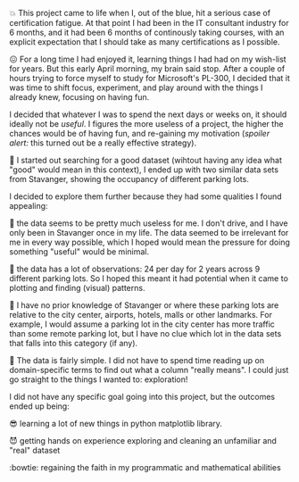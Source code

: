 :boom: This project came to life when I, out of the blue, hit a serious case of certification fatigue. At that point I had been in the IT consultant industry for 6 months, and it had been 6 months of continously taking courses, with an explicit expectation that I should take as many certifications as I possible. 

:confounded: For a long time I had enjoyed it, learning things I had had on my wish-list for years. But this early April morning, my brain said stop. After a couple of hours trying to force myself to study for Microsoft's PL-300, I decided that it was time to shift focus, experiment, and play around with the things I already knew, focusing on having fun.

I decided that whatever I was to spend the next days or weeks on, it should ideally not be *useful*. I figures the more useless of a project, the higher the chances would be of having fun, and re-gaining my motivation (*spoiler alert:* this turned out be a really effective strategy). 

:eyes: I started out searching for a good dataset (wihtout having any idea what "good" would mean in this context), I ended up with  two similar data sets from Stavanger, showing the occupancy of different parking lots. 

I decided to explore them further because they had some qualities I found appealing: 

:hatching_chick: the data seems to be pretty much useless for me. I don't drive, and I have only been in Stavanger once in my life. The data seemed to be irrelevant for me in every way possible, which I hoped would mean the pressure for doing something "useful" would be minimal.

:hatching_chick: the data has a lot of observations: 24 per day for 2 years across 9 different parking lots. So I hoped this meant it had  potential when it came to plotting and finding (visual) patterns.

:hatching_chick: I have no prior knowledge of Stavanger or where these parking lots are relative to the city center, airports, hotels, malls or other landmarks. For example, I would assume a parking lot in the city center has more traffic than some remote parking lot, but I have no clue which lot in the data sets that falls into this category (if any). 

:hatching_chick: The data is fairly simple. I did not have to spend time reading up on domain-specific terms to find out what a column "really means". I could just go straight to the things I wanted to: exploration! 

I did not have any specific goal going into this project, but the outcomes ended up being: 

:sunglasses: learning a lot of new things in python matplotlib library.

:smiling_imp: getting hands on experience exploring and cleaning an unfamiliar and "real" dataset

:bowtie: regaining the faith in my programmatic and mathematical abilities